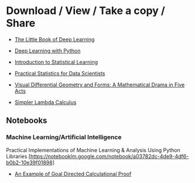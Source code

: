 # Download / View / Take a copy / Share

- [The Little Book of Deep Learning](https://github.com/X-vault-tech/The-Printing-Press/blob/d0a8f34ca674de9d6ea6aa26cad74ec232bdc0cb/pdfs/The%20Little%20Book%20of%20Deep%20Learning.pdf)

- [Deep Learning with Python](https://github.com/X-vault-tech/The-Printing-Press/blob/c72763802c56ce7991decbe3da34e2300421f70d/pdfs/Deep%20Learning%20with%20Python.pdf)

- [Introduction to Statistical Learning](https://github.com/X-vault-tech/The-Printing-Press/blob/ceaa5dba632647440ab27838a76d4281bfeb721b/pdfs/Introduction%20to%20Statistical%20Learning%20(Python).pdf)

- [Practical Statistics for Data Scientists](https://github.com/X-vault-tech/The-Printing-Press/blob/394f788d5d17ac03d8232dc16714533e4f0a7c4a/pdfs/datapot.vn-Practical-Statistics-for-Data-Scientists.pdf)

- [Visual Differential Geometry and Forms: A Mathematical Drama in Five Acts](https://github.com/X-vault-tech/The-Printing-Press/blob/ca2d71b4ff10423f43eec2222362739aa83720bc/pdfs/Visual_Differential_Geometry_and_Forms_A_Mathematical_Drama_in_Five_Acts.pdf)

- [Simpler Lambda Calculus](https://github.com/X-vault-tech/The-Printing-Press/blob/ebd8ddd530b93fde49f0cd09d12aa51067431b16/pdfs/simpler-lambda-calculus.pdf)

## Notebooks
### Machine Learning/Artificial Intelligence

Practical Implementations of Machine Learning & Analysis Using Python Libraries
[https://notebooklm.google.com/notebook/a03782dc-4de9-4df6-b0b2-10e39f01898]





- [An Example of Goal Directed Calculational Proof](https://github.com/X-vault-tech/The-Printing-Press/blob/adf44c3b33d6505771dfeeb416f3ffdb4c81ed96/pdfs/an-example-of-goal-directed-calculational-proof.pdf)
